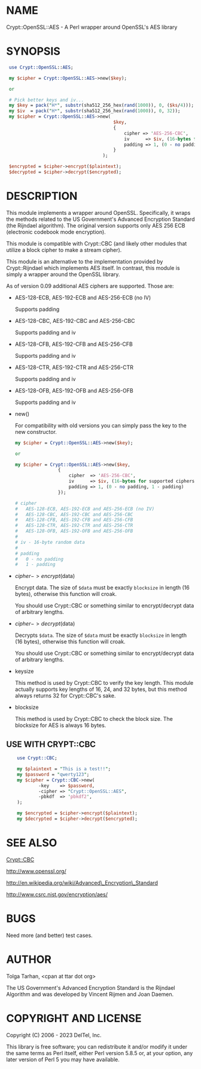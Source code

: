 # NAME

Crypt::OpenSSL::AES - A Perl wrapper around OpenSSL's AES library

# SYNOPSIS

```perl
 use Crypt::OpenSSL::AES;

 my $cipher = Crypt::OpenSSL::AES->new($key);

 or

 # Pick better keys and iv...
 my $key = pack("H*", substr(sha512_256_hex(rand(1000)), 0, ($ks/4)));
 my $iv  = pack("H*", substr(sha512_256_hex(rand(1000)), 0, 32));
 my $cipher = Crypt::OpenSSL::AES->new(
                                        $key,
                                        {
                                            cipher => 'AES-256-CBC',
                                            iv      => $iv, (16-bytes for supported ciphers)
                                            padding => 1, (0 - no padding, 1 - padding)
                                        }
                                    );

 $encrypted = $cipher->encrypt($plaintext);
 $decrypted = $cipher->decrypt($encrypted);
```

# DESCRIPTION

This module implements a wrapper around OpenSSL.  Specifically, it
wraps the methods related to the US Government's Advanced
Encryption Standard (the Rijndael algorithm).  The original version
supports only AES 256 ECB (electronic codebook mode encryption).

This module is compatible with Crypt::CBC (and likely other modules
that utilize a block cipher to make a stream cipher).

This module is an alternative to the implementation provided by
Crypt::Rijndael which implements AES itself. In contrast, this module
is simply a wrapper around the OpenSSL library.

As of version 0.09 additional AES ciphers are supported.  Those are:

- AES-128-ECB, AES-192-ECB and AES-256-ECB (no IV)

    Supports padding

- AES-128-CBC, AES-192-CBC and AES-256-CBC

    Supports padding and iv

- AES-128-CFB, AES-192-CFB and AES-256-CFB

    Supports padding and iv

- AES-128-CTR, AES-192-CTR and AES-256-CTR

    Supports padding and iv

- AES-128-OFB, AES-192-OFB and AES-256-OFB

    Supports padding and iv

- new()

    For compatibility with old versions you can simply pass the key to the
    new constructor.

    ```perl
    my $cipher = Crypt::OpenSSL::AES->new($key);

    or

    my $cipher = Crypt::OpenSSL::AES->new($key,
                    {
                        cipher  => 'AES-256-CBC',
                        iv      => $iv, (16-bytes for supported ciphers)
                        padding => 1, (0 - no padding, 1 - padding)
                    });

    # cipher
    #   AES-128-ECB, AES-192-ECB and AES-256-ECB (no IV)
    #   AES-128-CBC, AES-192-CBC and AES-256-CBC
    #   AES-128-CFB, AES-192-CFB and AES-256-CFB
    #   AES-128-CTR, AES-192-CTR and AES-256-CTR
    #   AES-128-OFB, AES-192-OFB and AES-256-OFB
    #
    # iv - 16-byte random data
    #
    # padding
    #   0 - no padding
    #   1 - padding
    ```

- $cipher->encrypt($data)

    Encrypt data. The size of `$data` must be exactly `blocksize` in
    length (16 bytes), otherwise this function will croak.

    You should use Crypt::CBC or something similar to encrypt/decrypt data
    of arbitrary lengths.

- $cipher->decrypt($data)

    Decrypts `$data`. The size of `$data` must be exactly `blocksize` in
    length (16 bytes), otherwise this function will croak.

    You should use Crypt::CBC or something similar to encrypt/decrypt data
    of arbitrary lengths.

- keysize

    This method is used by Crypt::CBC to verify the key length.
    This module actually supports key lengths of 16, 24, and 32 bytes,
    but this method always returns 32 for Crypt::CBC's sake.

- blocksize

    This method is used by Crypt::CBC to check the block size.
    The blocksize for AES is always 16 bytes.

## USE WITH CRYPT::CBC

```perl
    use Crypt::CBC;

    my $plaintext = "This is a test!!";
    my $password = "qwerty123";
    my $cipher = Crypt::CBC->new(
            -key    => $password,
            -cipher => "Crypt::OpenSSL::AES",
            -pbkdf  => 'pbkdf2',
    );

    my $encrypted = $cipher->encrypt($plaintext);
    my $decrypted = $cipher->decrypt($encrypted);
```

# SEE ALSO

[Crypt::CBC](https://metacpan.org/pod/Crypt%3A%3ACBC)

http://www.openssl.org/

http://en.wikipedia.org/wiki/Advanced\_Encryption\_Standard

http://www.csrc.nist.gov/encryption/aes/

# BUGS

Need more (and better) test cases.

# AUTHOR

Tolga Tarhan, &lt;cpan at ttar dot org>

The US Government's Advanced Encryption Standard is the Rijndael
Algorithm and was developed by Vincent Rijmen and Joan Daemen.

# COPYRIGHT AND LICENSE

Copyright (C) 2006 - 2023 DelTel, Inc.

This library is free software; you can redistribute it and/or modify
it under the same terms as Perl itself, either Perl version 5.8.5 or,
at your option, any later version of Perl 5 you may have available.
